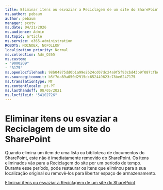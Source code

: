 ```yaml
---
title: Eliminar itens ou esvaziar a Reciclagem de um site do SharePoint
ms.author: pebaum
author: pebaum
manager: scotv
ms.date: 04/21/2020
ms.audience: Admin
ms.topic: article
ms.service: o365-administration
ROBOTS: NOINDEX, NOFOLLOW
localization_priority: Normal
ms.collection: Adm_O365
ms.custom:
- "9000209"
- "3175"
ms.openlocfilehash: 98b04875dd0b1a99e2624cd07dc24a9f5f93cbd43b9f087cfbd9709b39b3c5ff
ms.sourcegitcommit: b5f7da89a650d2915dc652449623c78be6247175
ms.translationtype: MT
ms.contentlocale: pt-PT
ms.lasthandoff: 08/05/2021
ms.locfileid: "54102726"
---
```

# <a name="delete-items-or-empty-the-recycle-bin-of-a-sharepoint-site"></a>Eliminar itens ou esvaziar a Reciclagem de um site do SharePoint 

Quando elimina um item de uma lista ou biblioteca de documentos do SharePoint, este não é imediatamente removido do SharePoint. Os itens eliminados vão para a Reciclagem do site por um período de tempo. Durante esse período, pode restaurar os itens que eliminou para a sua localização original ou removê-los para libertar espaço de armazenamento.

[Eliminar itens ou esvaziar a Reciclagem de um site do SharePoint](https://support.office.com/article/2e713599-d13e-40d6-96dc-66f0a366f74e)